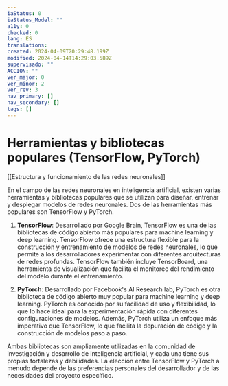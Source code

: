 ```yaml
---
iaStatus: 0
iaStatus_Model: ""
a11y: 0
checked: 0
lang: ES
translations: 
created: 2024-04-09T20:29:48.199Z
modified: 2024-04-14T14:29:03.589Z
supervisado: ""
ACCION: ""
ver_major: 0
ver_minor: 2
ver_rev: 3
nav_primary: []
nav_secondary: []
tags: []
---
```

# Herramientas y bibliotecas populares (TensorFlow, PyTorch)

[[Estructura y funcionamiento de las  redes neuronales]]

En el campo de las redes neuronales en inteligencia artificial, existen varias herramientas y bibliotecas populares que se utilizan para diseñar, entrenar y desplegar modelos de redes neuronales. Dos de las herramientas más populares son TensorFlow y PyTorch.

1. **TensorFlow**: Desarrollado por Google Brain, TensorFlow es una de las bibliotecas de código abierto más populares para machine learning y deep learning. TensorFlow ofrece una estructura flexible para la construcción y entrenamiento de modelos de redes neuronales, lo que permite a los desarrolladores experimentar con diferentes arquitecturas de redes profundas. TensorFlow también incluye TensorBoard, una herramienta de visualización que facilita el monitoreo del rendimiento del modelo durante el entrenamiento.

2. **PyTorch**: Desarrollado por Facebook's AI Research lab, PyTorch es otra biblioteca de código abierto muy popular para machine learning y deep learning. PyTorch es conocido por su facilidad de uso y flexibilidad, lo que lo hace ideal para la experimentación rápida con diferentes configuraciones de modelos. Además, PyTorch utiliza un enfoque más imperativo que TensorFlow, lo que facilita la depuración de código y la construcción de modelos paso a paso.

Ambas bibliotecas son ampliamente utilizadas en la comunidad de investigación y desarrollo de inteligencia artificial, y cada una tiene sus propias fortalezas y debilidades. La elección entre TensorFlow y PyTorch a menudo depende de las preferencias personales del desarrollador y de las necesidades del proyecto específico.
